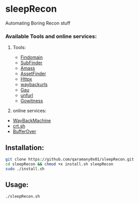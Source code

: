 # sleepRecon
Automating Boring Recon stuff 
### Available Tools and online services:
1. Tools:
	- [Findomain](https://github.com/Edu4rdSHL/findomain)
	- [SubFinder](https://github.com/projectdiscovery/subfinder)
	- [Amass](https://github.com/OWASP/Amass)
	- [AssetFinder](https://github.com/tomnomnom/assetfinder)
	- [Httpx](https://github.com/projectdiscovery/httpx)
	- [waybackurls](https://github.com/tomnomnom/waybackurls)  
	- [Gau](https://github.com/lc/gau)
	- [unfurl](https://github.com/tomnomnom/unfurl)
	- [Gowitness](https://github.com/sensepost/gowitness)


2. online services:
  - [WayBackMachine](http://web.archive.org/)
  - [crt.sh](https://crt.sh/)
  - [BufferOver](https://dns.bufferover.run/)

## Installation:
```bash
git clone https://github.com/qaramany0x01/sleepRecon.git
cd sleepRecon && chmod +x install.sh sleepRecon
sudo ./install.sh 
```

## Usage:
```bash
./sleepRecon.sh
```
